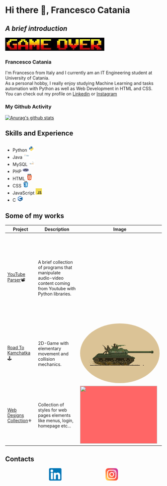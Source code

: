 # Hi there 👋, Francesco Catania

## _A brief introduction_
![Design and Development](https://github.com/FrancescoCt/RoadToKamchatka/blob/main/gameOver.png)

### Francesco Catania
I'm Francesco from Italy and I currently am an IT Engineering student at University of Catania.\
As a personal hobby, I really enjoy studying Machine Learning and tasks automation with Python as well as Web Development in HTML and CSS.\
You can check out my profile on [Linkedin](https://www.linkedin.com/in/francesco-catania-6168451bb/) or [Instagram](https://www.linkedin.com/in/francesco-catania-6168451bb/)

### My Github Activity
[![Anurag's github stats](https://github-readme-stats.vercel.app/api?username=FrancescoCt)](https://github.com/anuraghazra/github-readme-stats)

## Skills and Experience

* Python <img src="https://github.com/FrancescoCt/FrancescoCt/blob/main/python.png" style="margin-top:10px" width="20"/>
* Java <img src="https://github.com/FrancescoCt/FrancescoCt/blob/main/java.png" width="20"/>
* MySQL <img src="https://github.com/FrancescoCt/FrancescoCt/blob/main/mysql.png" width="20"/>
* PHP <img src="https://github.com/FrancescoCt/FrancescoCt/blob/main/php.png" width="20"/>
* HTML <img src="https://github.com/FrancescoCt/FrancescoCt/blob/main/html.png" width="20"/>
* CSS <img src="https://github.com/FrancescoCt/FrancescoCt/blob/main/css.png" width="20"/>
* JavaScript <img src="https://github.com/FrancescoCt/FrancescoCt/blob/main/javascript.png" width="20"/>
* C <img src="https://github.com/FrancescoCt/FrancescoCt/blob/main/c.png" width="20"/>

## Some of my works

| Project  | Description |Image
| --- | --- | ---|
| [YouTube Parser](https://github.com/FrancescoCt/Youtube)📽 |A brief collection of programs that manipulate audio-video content coming from Youtube with Python libraries.|<img src="https://media4.giphy.com/media/13Nc3xlO1kGg3S/giphy.gif?cid=ecf05e47sip3hhimomekvcpo9ncqcq6pi23zwjg53ytdiboh&amp;rid=giphy.gif&amp;ct=g" style="width: 256px; height: 281.25px; left: 0px; top: 0px; opacity: 0;">|
| [Road To Kamchatka](https://github.com/FrancescoCt/RoadToKamchatka)🕹 | 2D-Game with elementary movement and collision mechanics.|<img style="border-radius:50%" src="https://github.com/FrancescoCt/FrancescoCt/blob/main/carro.gif" width="256"/> |
| [Web Designs Collection](https://github.com/FrancescoCt/Web_Designs)⚜ | Collection of styles for web pages elements like menus, login, homepage etc...|<img class="giphy-gif-img giphy-img-loaded" src="https://media2.giphy.com/media/xTiTnBHZGDu75XXUd2/200.gif?cid=ecf05e47bay428cqg9r3j5ekpixnivag99c0b6csdefabmqu&amp;rid=200.gif&amp;ct=g" width="248" height="186" style="background: rgb(255, 102, 102);"> |
## Contacts

<p align="center"  >
  <a href="www.google.com" style='margin:50px; padding:10px'><img src="https://github.com/FrancescoCt/FrancescoCt/blob/main/linkedin.png" width="40" /></a>
  <!--&nbsp-->
  &emsp;
  <a href="www.google.com" style='margin:50px; padding:10px'><img src="https://github.com/FrancescoCt/FrancescoCt/blob/main/instagram.png" width="40" /></a>
</p>
<!--
**FrancescoCt/FrancescoCt** is a ✨ _special_ ✨ repository because its `README.md` (this file) appears on your GitHub profile.

Here are some ideas to get you started:

- 🔭 I’m currently working on ...
- 🌱 I’m currently learning ...
- 👯 I’m looking to collaborate on ...
- 🤔 I’m looking for help with ...
- 💬 Ask me about ...
- 📫 How to reach me: ...
- 😄 Pronouns: ...
- ⚡ Fun fact: ...
-->
